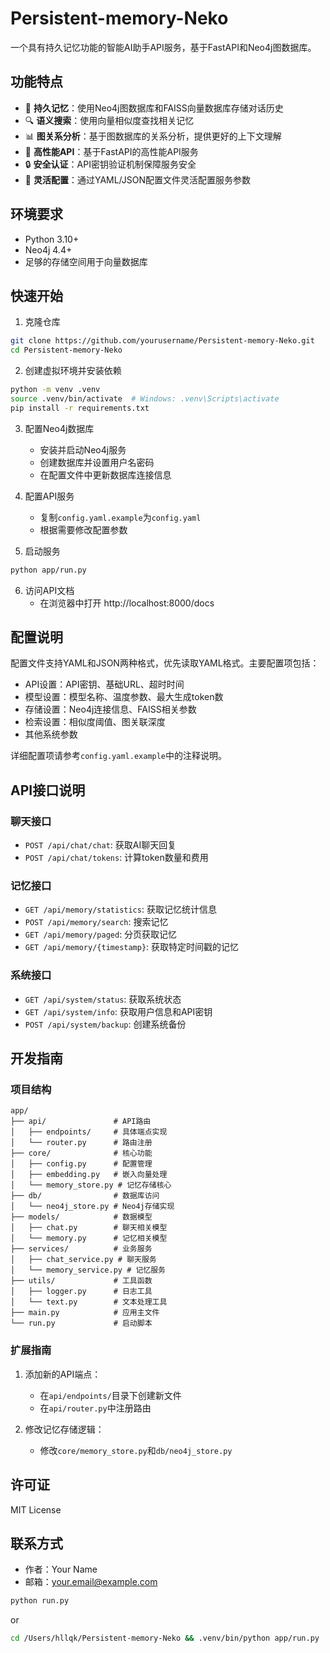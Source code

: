 # Persistent-memory-Neko

一个具有持久记忆功能的智能AI助手API服务，基于FastAPI和Neo4j图数据库。

## 功能特点

- 🧠 **持久记忆**：使用Neo4j图数据库和FAISS向量数据库存储对话历史
- 🔍 **语义搜索**：使用向量相似度查找相关记忆
- 📊 **图关系分析**：基于图数据库的关系分析，提供更好的上下文理解
- 🚀 **高性能API**：基于FastAPI的高性能API服务
- 🔒 **安全认证**：API密钥验证机制保障服务安全
- 📝 **灵活配置**：通过YAML/JSON配置文件灵活配置服务参数

## 环境要求

- Python 3.10+
- Neo4j 4.4+
- 足够的存储空间用于向量数据库

## 快速开始

1. 克隆仓库
```bash
git clone https://github.com/yourusername/Persistent-memory-Neko.git
cd Persistent-memory-Neko
```

2. 创建虚拟环境并安装依赖
```bash
python -m venv .venv
source .venv/bin/activate  # Windows: .venv\Scripts\activate
pip install -r requirements.txt
```

3. 配置Neo4j数据库
   - 安装并启动Neo4j服务
   - 创建数据库并设置用户名密码
   - 在配置文件中更新数据库连接信息

4. 配置API服务
   - 复制`config.yaml.example`为`config.yaml`
   - 根据需要修改配置参数

5. 启动服务
```bash
python app/run.py
```

6. 访问API文档
   - 在浏览器中打开 http://localhost:8000/docs

## 配置说明

配置文件支持YAML和JSON两种格式，优先读取YAML格式。主要配置项包括：

- API设置：API密钥、基础URL、超时时间
- 模型设置：模型名称、温度参数、最大生成token数
- 存储设置：Neo4j连接信息、FAISS相关参数
- 检索设置：相似度阈值、图关联深度
- 其他系统参数

详细配置项请参考`config.yaml.example`中的注释说明。

## API接口说明

### 聊天接口
- `POST /api/chat/chat`: 获取AI聊天回复
- `POST /api/chat/tokens`: 计算token数量和费用

### 记忆接口
- `GET /api/memory/statistics`: 获取记忆统计信息
- `POST /api/memory/search`: 搜索记忆
- `GET /api/memory/paged`: 分页获取记忆
- `GET /api/memory/{timestamp}`: 获取特定时间戳的记忆

### 系统接口
- `GET /api/system/status`: 获取系统状态
- `GET /api/system/info`: 获取用户信息和API密钥
- `POST /api/system/backup`: 创建系统备份

## 开发指南

### 项目结构
```
app/
├── api/               # API路由
│   ├── endpoints/     # 具体端点实现
│   └── router.py      # 路由注册
├── core/              # 核心功能
│   ├── config.py      # 配置管理
│   ├── embedding.py   # 嵌入向量处理
│   └── memory_store.py # 记忆存储核心
├── db/                # 数据库访问
│   └── neo4j_store.py # Neo4j存储实现
├── models/            # 数据模型
│   ├── chat.py        # 聊天相关模型
│   └── memory.py      # 记忆相关模型
├── services/          # 业务服务
│   ├── chat_service.py # 聊天服务
│   └── memory_service.py # 记忆服务
├── utils/             # 工具函数
│   ├── logger.py      # 日志工具
│   └── text.py        # 文本处理工具
├── main.py            # 应用主文件
└── run.py             # 启动脚本
```

### 扩展指南

1. 添加新的API端点：
   - 在`api/endpoints/`目录下创建新文件
   - 在`api/router.py`中注册路由

2. 修改记忆存储逻辑：
   - 修改`core/memory_store.py`和`db/neo4j_store.py`

## 许可证

MIT License

## 联系方式

- 作者：Your Name
- 邮箱：your.email@example.com

```bash
python run.py
```
or 
```bash
cd /Users/hllqk/Persistent-memory-Neko && .venv/bin/python app/run.py
```

